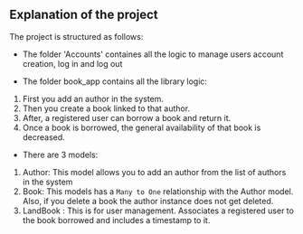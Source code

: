 ## Explanation of the project

The project is structured as follows:

- The folder 'Accounts' containes all the logic to manage users account creation, log in and log out

- The folder book_app contains all the library logic:

1. First you add an author in the system.
2. Then you create a book linked to that author.
3. After, a registered user can borrow a book and return it.
4. Once a book is borrowed, the general availability of that book is decreased. 

- There are 3 models:

1. Author: This model allows you to add an author from the list of authors in the system
2. Book: This models has a `Many to One` relationship with the Author model. Also, if you delete a book the author instance does not get deleted.
3. LandBook : This is for user management. Associates a registered user to the book borrowed and includes a timestamp to it. 

